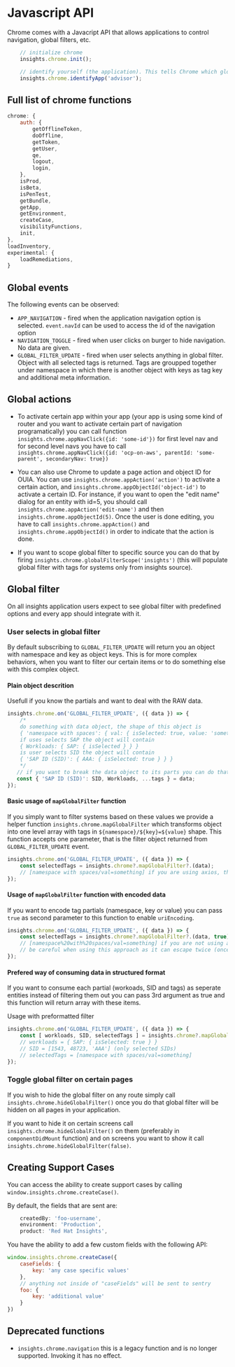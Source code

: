 # Javascript API

Chrome comes with a Javacript API that allows applications to control navigation, global filters, etc.

```js
    // initialize chrome
    insights.chrome.init();

    // identify yourself (the application). This tells Chrome which global navigation element should be active
    insights.chrome.identifyApp('advisor');
```

## Full list of chrome functions

```js
chrome: {
    auth: {
        getOfflineToken,
        doOffline,
        getToken,
        getUser,
        qe,
        logout,
        login,
    },
    isProd,
    isBeta,
    isPenTest,
    getBundle,
    getApp,
    getEnvironment,
    createCase,
    visibilityFunctions,
    init,
},
loadInventory,
experimental: {
    loadRemediations,
}
```

## Global events

The following events can be observed:

* `APP_NAVIGATION` - fired when the application navigation option is selected. `event.navId` can be used to access the id of the navigation option
* `NAVIGATION_TOGGLE` - fired when user clicks on burger to hide navigation. No data are given.
* `GLOBAL_FILTER_UPDATE` - fired when user selects anything in global filter. Object with all selected tags is returned. Tags are groupped together under namespace in which there is another object with keys as tag key and additional meta information.

## Global actions

* To activate certain app within your app (your app is using some kind of router and you want to activate certain part of navigation programatically) you can call function `insights.chrome.appNavClick({id: 'some-id'})` for first level nav and for second level navs you have to call `insights.chrome.appNavClick({id: 'ocp-on-aws', parentId: 'some-parent', secondaryNav: true})`

* You can also use Chrome to update a page action and object ID for OUIA. You can use `insights.chrome.appAction('action')` to activate a certain action, and `insights.chrome.appObjectId('object-id')` to activate a certain ID. For instance, if you want to open the "edit name" dialog for an entity with id=5, you should call `insights.chrome.appAction('edit-name')` and then `insights.chrome.appObjectId(5)`. Once the user is done editing, you have to call `insights.chrome.appAction()` and `insights.chrome.appObjectId()` in order to indicate that the action is done.

* If you want to scope global filter to specific source you can do that by firing `insights.chrome.globalFilterScope('insights')` (this will populate global filter with tags for systems only from insights source).

## Global filter

On all insights application users expect to see global filter with predefined options and every app should integrate with it.

### User selects in global filter

By default subscribing to `GLOBAL_FILTER_UPDATE` will return you an object with namespace and key as object keys. This is for more complex behaviors, when you want to filter our certain items or to do something else with this complex object.

#### Plain object descrition

Usefull if you know the partials and want to deal with the RAW data.

```js
insights.chrome.on('GLOBAL_FILTER_UPDATE', ({ data }) => {
    /*
    do something with data object, the shape of this object is
    { 'namespace with spaces': { val: { isSelected: true, value: 'something' } } }
    if uses selects SAP the object will contain
    { Workloads: { SAP: { isSelected } } }
    is user selects SID the object will contain
    { 'SAP ID (SID)': { AAA: { isSelected: true } } }
    */
   // if you want to break the data object to its parts you can do that with desctrucor
   const { 'SAP ID (SID)': SID, Workloads, ...tags } = data;
});
```

#### Basic usage of `mapGlobalFilter` function

If you simply want to filter systems based on these values we provide a helper function `insights.chrome.mapGlobalFilter` which transforms object into one level array with tags in `${namespace}/${key}=${value}` shape. This function accepts one parameter, that is the filter object returned from `GLOBAL_FILTER_UPDATE` event.

```js
insights.chrome.on('GLOBAL_FILTER_UPDATE', ({ data }) => {
    const selectedTags = insights.chrome?.mapGlobalFilter?.(data);
    // [namespace with spaces/val=something] if you are using axios, this is the correct shape
});
```

#### Usage of `mapGlobalFilter` function with encoded data

If you want to encode tag partials (namespace, key or value) you can pass `true` as second parameter to this function to enable `uriEncoding`.

```js
insights.chrome.on('GLOBAL_FILTER_UPDATE', ({ data }) => {
    const selectedTags = insights.chrome?.mapGlobalFilter?.(data, true);
    // [namespace%20with%20spaces/val=something] if you are not using axios, this is the correct way
    // be careful when using this approach as it can escape twice (once manually and second time when sending data)
});
```

#### Prefered way of consuming data in structured format

If you want to consume each partial (workoads, SID and tags) as seperate entities instead of filtering them out you can pass 3rd argument as true and this function will return array with these items.

Usage with preformatted filter

```js
insights.chrome.on('GLOBAL_FILTER_UPDATE', ({ data }) => {
    const [ workloads, SID, selectedTags ] = insights.chrome?.mapGlobalFilter?.(data, false, true);
    // workloads = { SAP: { isSelected: true } }
    // SID = [1543, 48723, 'AAA'] (only selected SIDs)
    // selectedTags = [namespace with spaces/val=something]
});
```

### Toggle global filter on certain pages

If you wish to hide the global filter on any route simply call `insights.chrome.hideGlobalFilter()` once you do that global filter will be hidden on all pages in your application.

If you want to hide it on certain screens call `insights.chrome.hideGlobalFilter()` on them (preferably in `componentDidMount` function) and on screens you want to show it call `insights.chrome.hideGlobalFilter(false)`.

## Creating Support Cases

You can access the ability to create support cases by calling `window.insights.chrome.createCase()`.

By default, the fields that are sent are:

```js
    createdBy: 'foo-username',
    environment: 'Production',
    product: 'Red Hat Insights',
```

You have the ability to add a few custom fields with the following API:

``` js
window.insights.chrome.createCase({
    caseFields: {
        key: 'any case specific values'
    },
    // anything not inside of "caseFields" will be sent to sentry
    foo: {
        key: 'additional value'
    }
})
```

## Deprecated functions

* `insights.chrome.navigation` this is a legacy function and is no longer supported. Invoking it has no effect.
